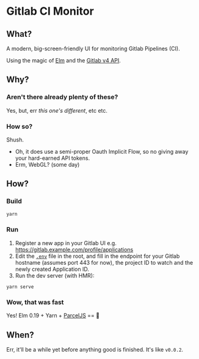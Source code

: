 Gitlab CI Monitor
=================

What?
-----
A modern, big-screen-friendly UI for monitoring Gitlab Pipelines (CI).

Using the magic of [Elm](https://elm-lang.org/) and the [Gitlab v4 API](https://docs.gitlab.com/ee/api/).


Why?
----
### Aren't there already plenty of these?
Yes, but, err _this one's different_, etc etc.

### How so?
Shush. 

* Oh, it does use a semi-proper Oauth Implicit Flow, so no giving away your hard-earned API tokens.
* Erm, WebGL? (some day)

How?
----

### Build
```bash
yarn
```

### Run
1. Register a new app in your Gitlab UI e.g. https://gitlab.example.com/profile/applications
1. Edit the [`.env`](./.env) file in the root, and fill in the endpoint for your Gitlab hostname (assumes port 443 for now), the project ID to watch and the newly created Application ID.
1. Run the dev server (with HMR):
```
yarn serve
```

### Wow, that was fast
Yes! Elm 0.19 + Yarn + [ParcelJS](https://parceljs.org/) == :rocket: 


When?
-----

Err, it'll be a while yet before anything good is finished. It's like `v0.0.2`.
